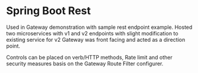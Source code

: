 Spring Boot Rest
====================================================================================================

Used in Gateway demonstration with sample rest endpoint example.
Hosted two microservices with v1 and v2 endpoints with slight modification to existing service for v2
Gateway was front facing and acted as a direction point.

Controls can be placed on verb/HTTP methods, Rate limit and other security measures basis 
on the Gateway Route Filter configurer.
